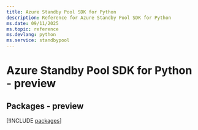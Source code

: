 ```yaml
---
title: Azure Standby Pool SDK for Python
description: Reference for Azure Standby Pool SDK for Python
ms.date: 09/11/2025
ms.topic: reference
ms.devlang: python
ms.service: standbypool
---
```

# Azure Standby Pool SDK for Python - preview
## Packages - preview
[!INCLUDE [packages](standby-pool-index.md)]